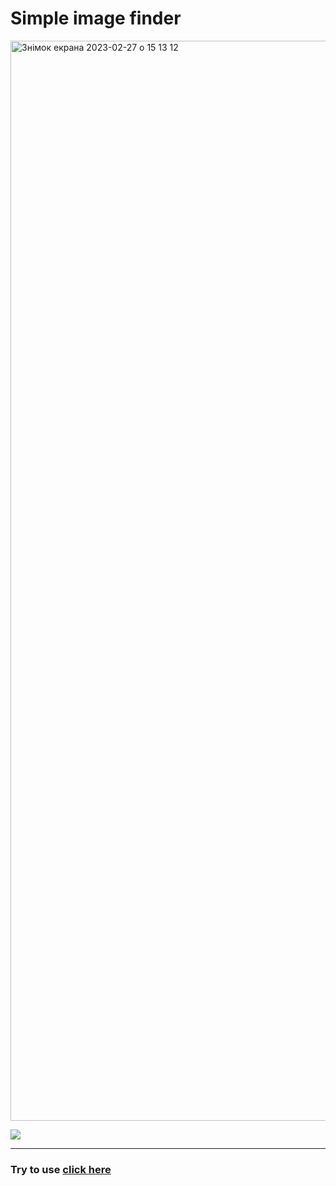 # Simple image finder

<img width="1728" alt="Знімок екрана 2023-02-27 о 15 13 12" src="https://user-images.githubusercontent.com/96833638/221572773-d827985e-45a0-406c-80c1-bfc7b443745c.png">

![](https://kept.com.ua/Me4/Запис-екрана-2023-02-27-о-15.14.32.gif)

-----
### Try to use [click here](zvereva-s.github.io/goit-js-hw-11/)
